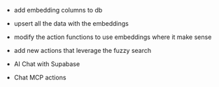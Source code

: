 - add embedding columns to db
- upsert all the data with the embeddings
- modify the action functions to use embeddings where it make sense
- add new actions that leverage the fuzzy search


- AI Chat with Supabase
- Chat MCP actions 

